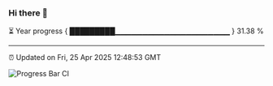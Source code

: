 ### Hi there 👋

⏳ Year progress { █████████▁▁▁▁▁▁▁▁▁▁▁▁▁▁▁▁▁▁▁▁▁ } 31.38 %

---

⏰ Updated on Fri, 25 Apr 2025 12:48:53 GMT

![Progress Bar CI](https://github.com/ZhaoGui/ZhaoGui/workflows/Progress%20Bar%20CI/badge.svg)
